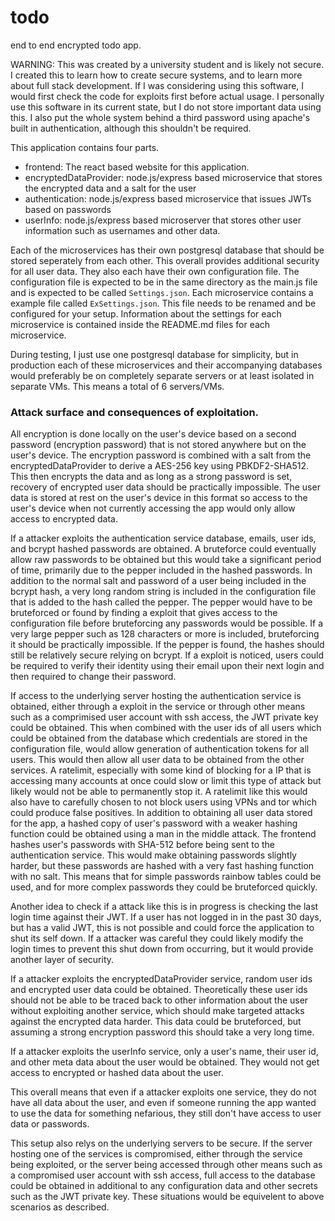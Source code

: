 # todo
end to end encrypted todo app.

WARNING: This was created by a university student and is likely not secure. I created this to learn how to create secure systems, and to learn more about full stack development. If I was considering using this software, I would first check the code for exploits first before actual usage. I personally use this software in its current state, but I do not store important data using this. I also put the whole system behind a third password using apache's built in authentication, although this shouldn't be required. 

This application contains four parts.

* frontend: The react based website for this application.
* encryptedDataProvider: node.js/express based microservice that stores the encrypted data and a salt for the user
* authentication: node.js/express based microservice that issues JWTs based on passwords
* userInfo: node.js/express based microserver that stores other user information such as usernames and other data.

Each of the microservices has their own postgresql database that should be stored seperately from each other. This overall provides additional security for all user data. They also each have their own configuration file. The configuration file is expected to be in the same directory as the main.js file and is expected to be called `Settings.json`. Each microservice contains a example file called `ExSettings.json`. This file needs to be renamed and be configured for your setup. Information about the settings for each microservice is contained inside the README.md files for each microservice.

During testing, I just use one postgresql database for simplicity, but in production each of these microservices and their accompanying databases would preferably be on completely separate servers or at least isolated in separate VMs. This means a total of 6 servers/VMs. 

### Attack surface and consequences of exploitation.

All encryption is done locally on the user's device based on a second password (encryption password) that is not stored anywhere but on the user's device. The encryption password is combined with a salt from the encryptedDataProvider to derive a AES-256 key using PBKDF2-SHA512. This then encrypts the data and as long as a strong password is set, recovery of encrypted user data should be practically impossible. The user data is stored at rest on the user's device in this format so access to the user's device when not currently accessing the app would only allow access to encrypted data.

If a attacker exploits the authentication service database, emails, user ids, and bcrypt hashed passwords are obtained. A bruteforce could eventually allow raw passwords to be obtained but this would take a significant period of time, primarily due to the pepper included in the hashed passwords. In addition to the normal salt and password of a user being included in the bcrypt hash, a very long random string is included in the configuration file that is added to the hash called the pepper. The pepper would have to be bruteforced or found by finding a exploit that gives access to the configuration file before bruteforcing any passwords would be possible. If a very large pepper such as 128 characters or more is included, bruteforcing it should be practically impossible. If the pepper is found, the hashes should still be relatively secure relying on bcrypt. If a exploit is noticed, users could be required to verify their identity using their email upon their next login and then required to change their password. 

If access to the underlying server hosting the authentication service is obtained, either through a exploit in the service or through other means such as a comprimised user account with ssh access, the JWT private key could be obtained. This when combined with the user ids of all users which could be obtained from the database which credentials are stored in the configuration file, would allow generation of authentication tokens for all users. This would then allow all user data to be obtained from the other services. A ratelimit, especially with some kind of blocking for a IP that is accessing many accounts at once could slow or limit this type of attack but likely would not be able to permanently stop it. A ratelimit like this would also have to carefully chosen to not block users using VPNs and tor which could produce false positives. In addition to obtaining all user data stored for the app, a hashed copy of user's password with a weaker hashing function could be obtained using a man in the middle attack. The frontend hashes user's passwords with SHA-512 before being sent to the authentication service. This would make obtaining passwords slightly harder, but these passwords are hashed with a very fast hashing function with no salt. This means that for simple passwords rainbow tables could be used, and for more complex passwords they could be bruteforced quickly.

Another idea to check if a attack like this is in progress is checking the last login time against their JWT. If a user has not logged in in the past 30 days, but has a valid JWT, this is not possible and could force the application to shut its self down. If a attacker was careful they could likely modify the login times to prevent this shut down from occurring, but it would provide another layer of security.

If a attacker exploits the encryptedDataProvider service, random user ids and encrypted user data could be obtained. Theoretically these user ids should not be able to be traced back to other information about the user without exploiting another service, which should make targeted attacks against the encrypted data harder. This data could be bruteforced, but assuming a strong encryption password this should take a very long time.

If a attacker exploits the userInfo service, only a user's name, their user id, and other meta data about the user would be obtained. They would not get access to encrypted or hashed data about the user.

This overall means that even if a attacker exploits one service, they do not have all data about the user, and even if someone running the app wanted to use the data for something nefarious, they still don't have access to user data or passwords. 

This setup also relys on the underlying servers to be secure. If the server hosting one of the services is compromised, either through the service being exploited, or the server being accessed through other means such as a compromised user account with ssh access, full access to the database could be obtained in additional to any configuration data and other secrets such as the JWT private key. These situations would be equivelent to above scenarios as described.


